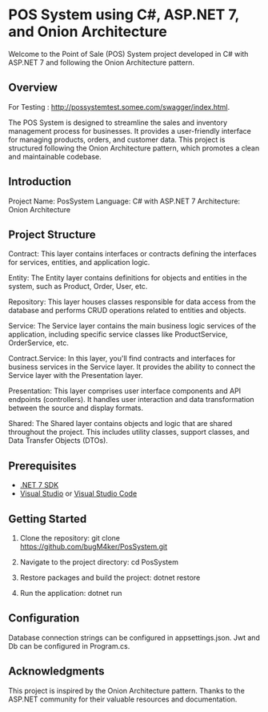 
# POS System using C#, ASP.NET 7, and Onion Architecture

Welcome to the Point of Sale (POS) System project developed in C# with ASP.NET 7 and following the Onion Architecture pattern.

## Overview

For Testing : http://possystemtest.somee.com/swagger/index.html.


The POS System is designed to streamline the sales and inventory management process for businesses. It provides a user-friendly interface for managing products, orders, and customer data. This project is structured following the Onion Architecture pattern, which promotes a clean and maintainable codebase.

## Introduction
Project Name: PosSystem
Language: C# with ASP.NET 7
Architecture: Onion Architecture

## Project Structure

Contract: This layer contains interfaces or contracts defining the interfaces for services, entities, and application logic.

Entity: The Entity layer contains definitions for objects and entities in the system, such as Product, Order, User, etc.

Repository: This layer houses classes responsible for data access from the database and performs CRUD operations related to entities and objects.

Service: The Service layer contains the main business logic services of the application, including specific service classes like ProductService, OrderService, etc.

Contract.Service: In this layer, you'll find contracts and interfaces for business services in the Service layer. It provides the ability to connect the Service layer with the Presentation layer.

Presentation: This layer comprises user interface components and API endpoints (controllers). It handles user interaction and data transformation between the source and display formats.

Shared: The Shared layer contains objects and logic that are shared throughout the project. This includes utility classes, support classes, and Data Transfer Objects (DTOs).

## Prerequisites

- [.NET 7 SDK](https://dotnet.microsoft.com/download/dotnet/7.0)
- [Visual Studio](https://visualstudio.microsoft.com/) or [Visual Studio Code](https://code.visualstudio.com/)

## Getting Started

1. Clone the repository:
  git clone https://github.com/bugM4ker/PosSystem.git

2. Navigate to the project directory:
  cd PosSystem

3. Restore packages and build the project:
  dotnet restore

4. Run the application:
  dotnet run

## Configuration
Database connection strings can be configured in appsettings.json.
Jwt and Db can be configured in Program.cs.

## Acknowledgments
This project is inspired by the Onion Architecture pattern.
Thanks to the ASP.NET community for their valuable resources and documentation.
